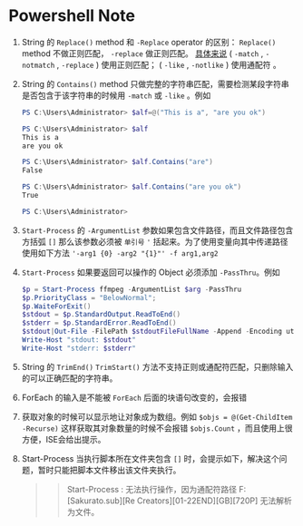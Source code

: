 # Powershell Note #

1. String 的 `Replace()` method 和 `-Replace` operator 的区别： `Replace()` method 不做正则匹配， `-replace` 做正则匹配。 [具体来说](https://docs.microsoft.com/en-us/powershell/module/microsoft.powershell.core/about/about_operators?view=powershell-6)  ( `-match` , `-notmatch` , `-replace` ) 使用正则匹配； ( `-like` , `-notlike` ) 使用通配符 。
2. String 的 `Contains()` method 只做完整的字符串匹配，需要检测某段字符串是否包含于该字符串的时候用 `-match` 或 `-like` 。例如
	```powershell
	PS C:\Users\Administrator> $alf=@("This is a", "are you ok")
	
	PS C:\Users\Administrator> $alf
	This is a
	are you ok
	
	PS C:\Users\Administrator> $alf.Contains("are")
	False
	
	PS C:\Users\Administrator> $alf.Contains("are you ok")
	True
	
	PS C:\Users\Administrator> 
	```

3. `Start-Process` 的 `-ArgumentList` 参数如果包含文件路径，而且文件路径包含方括弧 `[]` 那么该参数必须被 `单引号` `'` 括起来。为了使用变量向其中传递路径使用如下方法 `'-arg1 {0} -arg2 "{1}"' -f arg1,arg2`
4. `Start-Process` 如果要返回可以操作的 Object 必须添加 `-PassThru`。例如
	```powershell
	$p = Start-Process ffmpeg -ArgumentList $arg -PassThru
	$p.PriorityClass = "BelowNormal";
	$p.WaiteForExit()
	$stdout = $p.StandardOutput.ReadToEnd()
	$stderr = $p.StandardError.ReadToEnd()
	$stdout|Out-File -FilePath $stdoutFileFullName -Append -Encoding utf8 -Force
	Write-Host "stdout: $stdout"
	Write-Host "stderr: $stderr"
	```
5. String 的 `TrimEnd()` `TrimStart()` 方法不支持正则或通配符匹配，只删除输入的可以正确匹配的字符串。
6. ForEach 的输入是不能被 `ForEach` 后面的块语句改变的，会报错
7. 获取对象的时候可以显示地让对象成为数组。例如 `$objs = @(Get-ChildItem -Recurse)` 这样获取其对象数量的时候不会报错 `$objs.Count` ，而且使用上很方便，ISE会给出提示。
8. Start-Process 当执行脚本所在文件夹包含 `[]` 时，会提示如下，解决这个问题，暂时只能把脚本文件移出该文件夹执行。
	>>Start-Process : 无法执行操作，因为通配符路径 F:\[Sakurato.sub][Re Creators][01-22END][GB][720P] 无法解析为文件。
	
	
